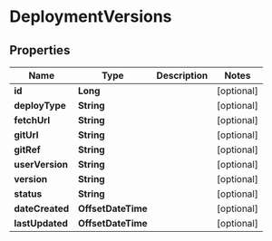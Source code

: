 

# DeploymentVersions

## Properties

Name | Type | Description | Notes
------------ | ------------- | ------------- | -------------
**id** | **Long** |  |  [optional]
**deployType** | **String** |  |  [optional]
**fetchUrl** | **String** |  |  [optional]
**gitUrl** | **String** |  |  [optional]
**gitRef** | **String** |  |  [optional]
**userVersion** | **String** |  |  [optional]
**version** | **String** |  |  [optional]
**status** | **String** |  |  [optional]
**dateCreated** | **OffsetDateTime** |  |  [optional]
**lastUpdated** | **OffsetDateTime** |  |  [optional]



